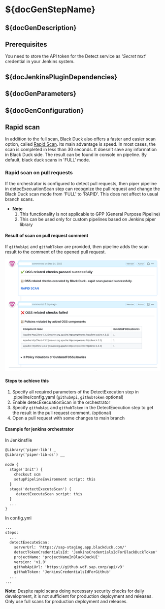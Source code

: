 # ${docGenStepName}

## ${docGenDescription}

## Prerequisites

You need to store the API token for the Detect service as _'Secret text'_ credential in your Jenkins system.

## ${docJenkinsPluginDependencies}

## ${docGenParameters}

## ${docGenConfiguration}

## Rapid scan

In addition to the full scan, Black Duck also offers a faster and easier scan option, called <a href="https://community.synopsys.com/s/document-item?bundleId=integrations-detect&topicId=downloadingandrunning%2Frapidscan.html&_LANG=enus" target="_blank">Rapid Scan</a>.
Its main advantage is speed. In most cases, the scan is completed in less than 30 seconds. It doesn't save any information in Black Duck side.
The result can be found in console on pipeline. By default, black duck scans in 'FULL' mode.

### Rapid scan on pull requests

If the orchestrator is configured to detect pull requests, then piper pipeline in detecExecuationScan step can recognize the pull request and change the Black Duck scan mode from 'FULL' to 'RAPID'. This does not affect to usual branch scans.

- **Note**
  1. This functionality is not applicable to GPP (General Purpose Pipeline)
  2. This can be used only for custom pipelines based on Jenkins piper library

#### Result of scan on pull request comment

If `githubApi` and `githubToken` are provided, then pipeline adds the scan result to the comment of the opened pull request.

![blackDuckPullRequestComment](../images/BDRapidScanPrs.png)

#### Steps to achieve this

1. Specify all required parameters of the DetectExecution step in .pipeline/config.yaml (`githubApi`, `githubToken` optional)
2. Enable detecExecuationScan in the orchestrator
3. Specify `githubApi` and `githubToken` in the DetectExecution step to get the result in the pull request comment. (optional)
4. Open a pull request with some changes to main branch

#### Example for jenkins orchestrator

In Jenkinsfile

```
@Library('piper-lib') _
@Library('piper-lib-os') __

node {
  stage('Init') {
    checkout scm
    setupPipelineEnvironment script: this
  }
  stage('detectExecuteScan') {
     detectExecuteScan script: this
  }
  ...
}
```

In config.yml

```
...
steps:
  ...
  detectExecuteScan:
    serverUrl: 'https://sap-staging.app.blackduck.com/'
    detectTokenCredentialsId: 'JenkinsCredentialsIdForBlackDuckToken'
    projectName: 'projectNameInBlackDuckUI'
    version: 'v1.0'
    githubApiUrl: 'https://github.wdf.sap.corp/api/v3'
    githubToken: 'JenkinsCredentialsIdForGithub'
  ...
...
```

**Note**: Despite rapid scans doing necessary security checks for daily development, it is not sufficient for production deployment and releases.
Only use full scans for production deployment and releases.
